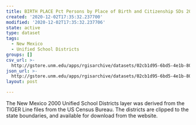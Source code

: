 ```yaml
---
title: BIRTH PLACE Pct Persons by Place of Birth and Citizenship SDs 2000
created: '2020-12-02T17:35:32.237700'
modified: '2020-12-02T17:35:32.237706'
state: active
type: dataset
tags:
  - New Mexico
  - Unified School Districts
groups: []
csv_url: >-
  http://gstore.unm.edu/apps/rgisarchive/datasets/02cb1d95-6bd5-4e1b-80b2-b9c3f8079f52/ksd256data143402599_schd_view.derived.csv
json_url: >-
  http://gstore.unm.edu/apps/rgisarchive/datasets/02cb1d95-6bd5-4e1b-80b2-b9c3f8079f52/ksd256data143402599_schd_view.derived.json
layout: post

---
```

The New Mexico 2000 Unified School Districts layer was derived from  the TIGER Line files from the US Census Bureau. The districts are clipped to the state boundaries, and available for download from the website.
